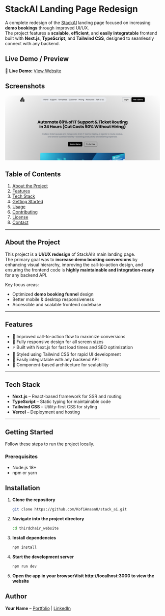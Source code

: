 # StackAI Landing Page Redesign

A complete redesign of the [StackAI](https://www.stack-ai.com/) landing page focused on increasing **demo bookings** through improved UI/UX.  
The project features a **scalable**, **efficient**, and **easily integratable** frontend built with **Next.js**, **TypeScript**, and **Tailwind CSS**, designed to seamlessly connect with any backend.

## Live Demo / Preview
🔗 **Live Demo:** [View Website](https://stack-ai-zeta.vercel.app/)

## Screenshots
![Homepage Screenshot](screenshots/homepage.PNG)

## Table of Contents
1. [About the Project](#about-the-project)
2. [Features](#features)
3. [Tech Stack](#tech-stack)
4. [Getting Started](#getting-started)
5. [Usage](#usage)
6. [Contributing](#contributing)
7. [License](#license)
8. [Contact](#contact)

---

## About the Project

This project is a **UI/UX redesign** of StackAI’s main landing page.  
The primary goal was to **increase demo booking conversions** by enhancing visual hierarchy, improving the call-to-action design, and ensuring the frontend code is **highly maintainable and integration-ready** for any backend API.

Key focus areas:
- Optimized **demo booking funnel** design
- Better mobile & desktop responsiveness
- Accessible and scalable frontend codebase

---

## Features

- 🎯 Improved call-to-action flow to maximize conversions
- 📱 Fully responsive design for all screen sizes
- ⚡ Built with Next.js for fast load times and SEO optimization
- 🎨 Styled using Tailwind CSS for rapid UI development
- 🔌 Easily integratable with any backend API
- 🧩 Component-based architecture for scalability

---

## Tech Stack

- **Next.js** – React-based framework for SSR and routing
- **TypeScript** – Static typing for maintainable code
- **Tailwind CSS** – Utility-first CSS for styling
- **Vercel** – Deployment and hosting

---

## Getting Started

Follow these steps to run the project locally.

### Prerequisites
- Node.js 18+
- npm or yarn

## Installation

1. **Clone the repository**

   ```bash
   git clone https://github.com/KofiAnaan0/stack_ai.git

2. **Navigate into the project directory**

   ```bash
   cd thirdchair_website

3. **Install dependencies**

   ```bash
   npm install

4. **Start the development server**

   ```bash
   npm run dev

5. **Open the app in your browserVisit http://localhost:3000 to view the website**

## Author
**Your Name** – [Portfolio](https://github.com/KofiAnaan0) | [LinkedIn](https://linkedin.com/in/isadru-santos/)

